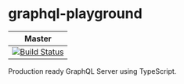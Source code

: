 # graphql-playground

| Master                                                                                                                                      |
| ------------------------------------------------------------------------------------------------------------------------------------------- |
| [![Build Status](https://travis-ci.com/shawnkoon/graphql-playground.svg?branch=master)](https://travis-ci.com/shawnkoon/graphql-playground) |

Production ready GraphQL Server using TypeScript.
